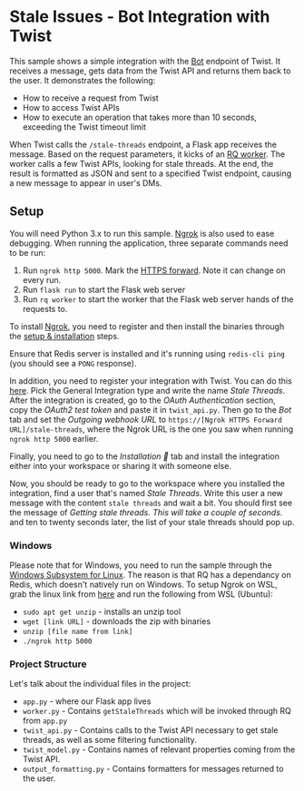 # Stale Issues - Bot Integration with Twist

This sample shows a simple integration with the [Bot](https://developer.twist.com/v3/#how-a-bot-works) endpoint of Twist. It receives a message, gets data from the Twist API and returns them back to the user. It demonstrates the following:
* How to receive a request from Twist
* How to access Twist APIs
* How to execute an operation that takes more than 10 seconds, exceeding the Twist timeout limit

When Twist calls the `/stale-threads` endpoint, a Flask app receives the message. Based on the request parameters, it kicks of an [RQ worker](https://python-rq.org/). The worker calls a few Twist APIs, looking for stale threads. At the end, the result is formatted as JSON and sent to a specified Twist endpoint, causing a new message to appear in user's DMs.

## Setup

You will need Python 3.x to run this sample. [Ngrok](https://ngrok.com/) is also used to ease debugging. When running the application, three separate commands need to be run:
1. Run `ngrok http 5000`. Mark the [HTTPS forward](https://share.getcloudapp.com/E0uEDvvy). Note it can change on every run.
2. Run `flask run` to start the Flask web server
3. Run `rq worker` to start the worker that the Flask web server hands of the requests to.

To install [Ngrok](https://ngrok.com/), you need to register and then install the binaries through the [setup & installation](https://dashboard.ngrok.com/get-started) steps.

Ensure that Redis server is installed and it's running using `redis-cli ping` (you should see a `PONG` response).

In addition, you need to register your integration with Twist. You can do this [here](https://twist.com/integrations/build). Pick the General Integration type and write the name *Stale Threads*. After the integration is created, go to the *OAuth Authentication* section, copy the *OAuth2 test token* and paste it in `twist_api.py`. Then go to the *Bot* tab and set the *Outgoing webhook URL* to `https://[Ngrok HTTPS Forward URL]/stale-threads`, where the Ngrok URL is the one you saw when running `ngrok http 5000` earlier.

Finally, you need to go to the *Installation 🚀* tab and install the integration either into your workspace or sharing it with someone else.

Now, you should be ready to go to the workspace where you installed the integration, find a user that's named *Stale Threads*. Write this user a new message with the content `stale threads` and wait a bit. You should first see the message of *Getting stale threads. This will take a couple of seconds.* and ten to twenty seconds later, the list of your stale threads should pop up.

### Windows

Please note that for Windows, you need to run the sample through the [Windows Subsystem for Linux](https://docs.microsoft.com/en-us/windows/wsl/install-win10). The reason is that RQ has a dependancy on Redis, which doesn't natively run on Windows. To setup Ngrok on WSL, grab the linux link from [here](https://dashboard.ngrok.com/get-started) and run the following from WSL (Ubuntu):
* `sudo apt get unzip` - installs an unzip tool
* `wget [link URL]` - downloads the zip with binaries
* `unzip [file name from link]`
* `./ngrok http 5000`

### Project Structure

Let's talk about the individual files in the project:
* `app.py` - where our Flask app lives
* `worker.py` - Contains `getStaleThreads` which will be invoked through RQ from `app.py`
* `twist_api.py` - Contains calls to the Twist API necessary to get stale threads, as well as some filtering functionality.
* `twist_model.py` - Contains names of relevant properties coming from the Twist API.
* `output_formatting.py` - Contains formatters for messages returned to the user.
